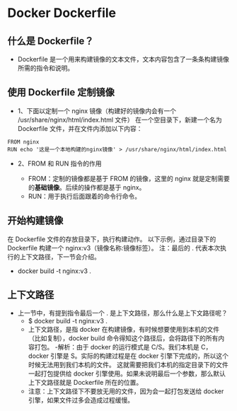 # Docker Dockerfile
## 什么是 Dockerfile？
- Dockerfile 是一个用来构建镜像的文本文件，文本内容包含了一条条构建镜像所需的指令和说明。


## 使用 Dockerfile 定制镜像

- 1、下面以定制一个 nginx 镜像（构建好的镜像内会有一个 /usr/share/nginx/html/index.html 文件）
在一个空目录下，新建一个名为 Dockerfile 文件，并在文件内添加以下内容：
```
FROM nginx
RUN echo '这是一个本地构建的nginx镜像' > /usr/share/nginx/html/index.html

```

- 2、FROM 和 RUN 指令的作用

    - FROM：定制的镜像都是基于 FROM 的镜像，这里的 nginx 就是定制需要的**基础镜像**。后续的操作都是基于 nginx。
    - RUN：用于执行后面跟着的命令行命令。
## 开始构建镜像 
在 Dockerfile 文件的存放目录下，执行构建动作。
以下示例，通过目录下的 Dockerfile 构建一个 nginx:v3（镜像名称:镜像标签）。
注：最后的 . 代表本次执行的上下文路径，下一节会介绍。
- docker build -t nginx:v3 .

## 上下文路径
- 上一节中，有提到指令最后一个 . 是上下文路径，那么什么是上下文路径呢？
    - $ docker build -t nginx:v3 .
    - 上下文路径，是指 docker 在构建镜像，有时候想要使用到本机的文件（比如复制），docker build 命令得知这个路径后，会将路径下的所有内容打包。
    -解析：由于 docker 的运行模式是 C/S。我们本机是 C，docker 引擎是 S。实际的构建过程是在 docker 引擎下完成的，所以这个时候无法用到我们本机的文件。
    这就需要把我们本机的指定目录下的文件一起打包提供给 docker 引擎使用。如果未说明最后一个参数，那么默认上下文路径就是 Dockerfile 所在的位置。
    - 注意：上下文路径下不要放无用的文件，因为会一起打包发送给 docker 引擎，如果文件过多会造成过程缓慢。